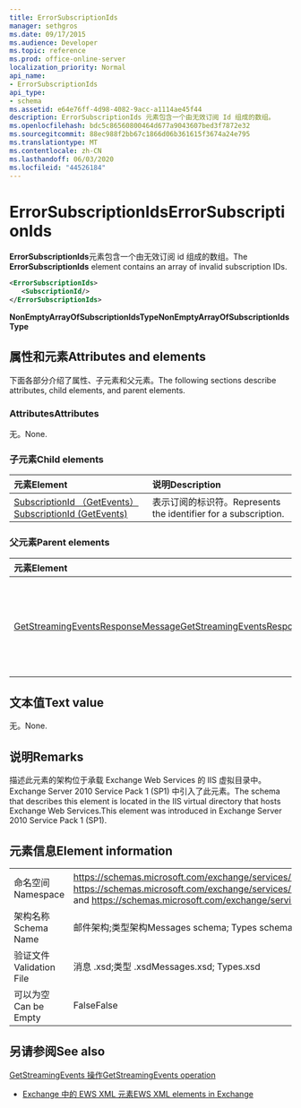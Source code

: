 ```yaml
---
title: ErrorSubscriptionIds
manager: sethgros
ms.date: 09/17/2015
ms.audience: Developer
ms.topic: reference
ms.prod: office-online-server
localization_priority: Normal
api_name:
- ErrorSubscriptionIds
api_type:
- schema
ms.assetid: e64e76ff-4d98-4082-9acc-a1114ae45f44
description: ErrorSubscriptionIds 元素包含一个由无效订阅 Id 组成的数组。
ms.openlocfilehash: bdc5c86560800464d677a9043607bed3f7872e32
ms.sourcegitcommit: 88ec988f2bb67c1866d06b361615f3674a24e795
ms.translationtype: MT
ms.contentlocale: zh-CN
ms.lasthandoff: 06/03/2020
ms.locfileid: "44526184"
---
```

# <a name="errorsubscriptionids"></a><span data-ttu-id="f1e1f-103">ErrorSubscriptionIds</span><span class="sxs-lookup"><span data-stu-id="f1e1f-103">ErrorSubscriptionIds</span></span>

<span data-ttu-id="f1e1f-104">**ErrorSubscriptionIds**元素包含一个由无效订阅 id 组成的数组。</span><span class="sxs-lookup"><span data-stu-id="f1e1f-104">The **ErrorSubscriptionIds** element contains an array of invalid subscription IDs.</span></span> 
  
```xml
<ErrorSubscriptionIds>
   <SubscriptionId/>
</ErrorSubscriptionIds>
```

 <span data-ttu-id="f1e1f-105">**NonEmptyArrayOfSubscriptionIdsType**</span><span class="sxs-lookup"><span data-stu-id="f1e1f-105">**NonEmptyArrayOfSubscriptionIdsType**</span></span>
## <a name="attributes-and-elements"></a><span data-ttu-id="f1e1f-106">属性和元素</span><span class="sxs-lookup"><span data-stu-id="f1e1f-106">Attributes and elements</span></span>

<span data-ttu-id="f1e1f-107">下面各部分介绍了属性、子元素和父元素。</span><span class="sxs-lookup"><span data-stu-id="f1e1f-107">The following sections describe attributes, child elements, and parent elements.</span></span>
  
### <a name="attributes"></a><span data-ttu-id="f1e1f-108">Attributes</span><span class="sxs-lookup"><span data-stu-id="f1e1f-108">Attributes</span></span>

<span data-ttu-id="f1e1f-109">无。</span><span class="sxs-lookup"><span data-stu-id="f1e1f-109">None.</span></span>
  
### <a name="child-elements"></a><span data-ttu-id="f1e1f-110">子元素</span><span class="sxs-lookup"><span data-stu-id="f1e1f-110">Child elements</span></span>

|<span data-ttu-id="f1e1f-111">**元素**</span><span class="sxs-lookup"><span data-stu-id="f1e1f-111">**Element**</span></span>|<span data-ttu-id="f1e1f-112">**说明**</span><span class="sxs-lookup"><span data-stu-id="f1e1f-112">**Description**</span></span>|
|:-----|:-----|
|[<span data-ttu-id="f1e1f-113">SubscriptionId （GetEvents）</span><span class="sxs-lookup"><span data-stu-id="f1e1f-113">SubscriptionId (GetEvents)</span></span>](subscriptionid-getevents.md) <br/> |<span data-ttu-id="f1e1f-114">表示订阅的标识符。</span><span class="sxs-lookup"><span data-stu-id="f1e1f-114">Represents the identifier for a subscription.</span></span>  <br/> |
   
### <a name="parent-elements"></a><span data-ttu-id="f1e1f-115">父元素</span><span class="sxs-lookup"><span data-stu-id="f1e1f-115">Parent elements</span></span>

|<span data-ttu-id="f1e1f-116">**元素**</span><span class="sxs-lookup"><span data-stu-id="f1e1f-116">**Element**</span></span>|<span data-ttu-id="f1e1f-117">**说明**</span><span class="sxs-lookup"><span data-stu-id="f1e1f-117">**Description**</span></span>|
|:-----|:-----|
|[<span data-ttu-id="f1e1f-118">GetStreamingEventsResponseMessage</span><span class="sxs-lookup"><span data-stu-id="f1e1f-118">GetStreamingEventsResponseMessage</span></span>](getstreamingeventsresponsemessage.md) <br/> |<span data-ttu-id="f1e1f-119">包含单个[GetStreamingEvents 操作](getstreamingevents-operation.md)请求的状态和结果。</span><span class="sxs-lookup"><span data-stu-id="f1e1f-119">Contains the status and result of a single [GetStreamingEvents operation](getstreamingevents-operation.md) request.</span></span>  <br/> |
   
## <a name="text-value"></a><span data-ttu-id="f1e1f-120">文本值</span><span class="sxs-lookup"><span data-stu-id="f1e1f-120">Text value</span></span>

<span data-ttu-id="f1e1f-121">无。</span><span class="sxs-lookup"><span data-stu-id="f1e1f-121">None.</span></span>
  
## <a name="remarks"></a><span data-ttu-id="f1e1f-122">说明</span><span class="sxs-lookup"><span data-stu-id="f1e1f-122">Remarks</span></span>

<span data-ttu-id="f1e1f-123">描述此元素的架构位于承载 Exchange Web Services 的 IIS 虚拟目录中。Exchange Server 2010 Service Pack 1 (SP1) 中引入了此元素。</span><span class="sxs-lookup"><span data-stu-id="f1e1f-123">The schema that describes this element is located in the IIS virtual directory that hosts Exchange Web Services.This element was introduced in Exchange Server 2010 Service Pack 1 (SP1).</span></span>
  
## <a name="element-information"></a><span data-ttu-id="f1e1f-124">元素信息</span><span class="sxs-lookup"><span data-stu-id="f1e1f-124">Element information</span></span>

|||
|:-----|:-----|
|<span data-ttu-id="f1e1f-125">命名空间</span><span class="sxs-lookup"><span data-stu-id="f1e1f-125">Namespace</span></span>  <br/> |<span data-ttu-id="f1e1f-126">https://schemas.microsoft.com/exchange/services/2006/messages 和 https://schemas.microsoft.com/exchange/services/2006/types</span><span class="sxs-lookup"><span data-stu-id="f1e1f-126">https://schemas.microsoft.com/exchange/services/2006/messages and https://schemas.microsoft.com/exchange/services/2006/types</span></span>  <br/> |
|<span data-ttu-id="f1e1f-127">架构名称</span><span class="sxs-lookup"><span data-stu-id="f1e1f-127">Schema Name</span></span>  <br/> |<span data-ttu-id="f1e1f-128">邮件架构;类型架构</span><span class="sxs-lookup"><span data-stu-id="f1e1f-128">Messages schema; Types schema</span></span>  <br/> |
|<span data-ttu-id="f1e1f-129">验证文件</span><span class="sxs-lookup"><span data-stu-id="f1e1f-129">Validation File</span></span>  <br/> |<span data-ttu-id="f1e1f-130">消息 .xsd;类型 .xsd</span><span class="sxs-lookup"><span data-stu-id="f1e1f-130">Messages.xsd; Types.xsd</span></span>  <br/> |
|<span data-ttu-id="f1e1f-131">可以为空</span><span class="sxs-lookup"><span data-stu-id="f1e1f-131">Can be Empty</span></span>  <br/> |<span data-ttu-id="f1e1f-132">False</span><span class="sxs-lookup"><span data-stu-id="f1e1f-132">False</span></span>  <br/> |
   
## <a name="see-also"></a><span data-ttu-id="f1e1f-133">另请参阅</span><span class="sxs-lookup"><span data-stu-id="f1e1f-133">See also</span></span>



[<span data-ttu-id="f1e1f-134">GetStreamingEvents 操作</span><span class="sxs-lookup"><span data-stu-id="f1e1f-134">GetStreamingEvents operation</span></span>](getstreamingevents-operation.md)


- [<span data-ttu-id="f1e1f-135">Exchange 中的 EWS XML 元素</span><span class="sxs-lookup"><span data-stu-id="f1e1f-135">EWS XML elements in Exchange</span></span>](ews-xml-elements-in-exchange.md)

